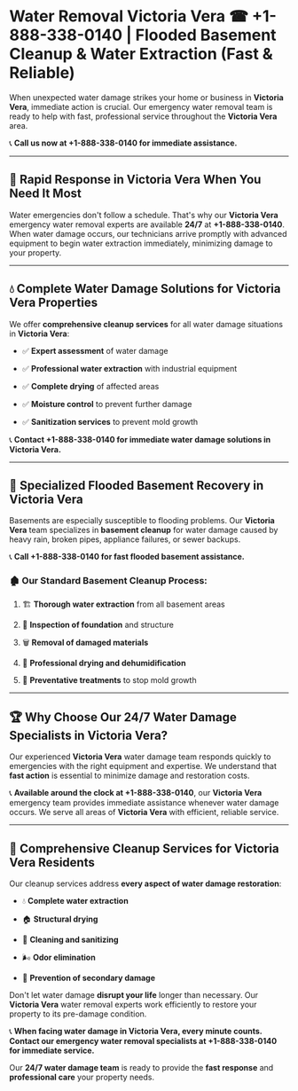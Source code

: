 # Water Removal Victoria Vera ☎ +1-888-338-0140 | Flooded Basement Cleanup & Water Extraction (Fast & Reliable)

When unexpected water damage strikes your home or business in **Victoria Vera**, immediate action is crucial. Our emergency water removal team is ready to help with fast, professional service throughout the **Victoria Vera** area. 

📞 **Call us now at +1-888-338-0140 for immediate assistance.**
---
## 🚀 Rapid Response in Victoria Vera When You Need It Most
Water emergencies don't follow a schedule. That's why our **Victoria Vera** emergency water removal experts are available **24/7** at **+1-888-338-0140**. When water damage occurs, our technicians arrive promptly with advanced equipment to begin water extraction immediately, minimizing damage to your property.
---
## 💧 Complete Water Damage Solutions for Victoria Vera Properties
We offer **comprehensive cleanup services** for all water damage situations in **Victoria Vera**:
- ✅ **Expert assessment** of water damage  
- ✅ **Professional water extraction** with industrial equipment  
- ✅ **Complete drying** of affected areas  
- ✅ **Moisture control** to prevent further damage  
- ✅ **Sanitization services** to prevent mold growth  
📞 **Contact +1-888-338-0140 for immediate water damage solutions in Victoria Vera.**
---
## 🌊 Specialized Flooded Basement Recovery in Victoria Vera
Basements are especially susceptible to flooding problems. Our **Victoria Vera** team specializes in **basement cleanup** for water damage caused by heavy rain, broken pipes, appliance failures, or sewer backups. 
📞 **Call +1-888-338-0140 for fast flooded basement assistance.**
### 🏚️ Our Standard Basement Cleanup Process:
1. 🏗️ **Thorough water extraction** from all basement areas  
2. 🔎 **Inspection of foundation** and structure  
3. 🗑️ **Removal of damaged materials**  
4. 💨 **Professional drying and dehumidification**  
5. 🚫 **Preventative treatments** to stop mold growth  
---
## 🏆 Why Choose Our 24/7 Water Damage Specialists in Victoria Vera?
Our experienced **Victoria Vera** water damage team responds quickly to emergencies with the right equipment and expertise. We understand that **fast action** is essential to minimize damage and restoration costs.
📞 **Available around the clock at +1-888-338-0140**, our **Victoria Vera** emergency team provides immediate assistance whenever water damage occurs. We serve all areas of **Victoria Vera** with efficient, reliable service.
---
## 🧹 Comprehensive Cleanup Services for Victoria Vera Residents
Our cleanup services address **every aspect of water damage restoration**:
- 💧 **Complete water extraction**  
- 🏠 **Structural drying**  
- 🧼 **Cleaning and sanitizing**  
- 🌬️ **Odor elimination**  
- 🚫 **Prevention of secondary damage**  
Don't let water damage **disrupt your life** longer than necessary. Our **Victoria Vera** water removal experts work efficiently to restore your property to its pre-damage condition.
📞 **When facing water damage in Victoria Vera, every minute counts. Contact our emergency water removal specialists at +1-888-338-0140 for immediate service.**
Our **24/7 water damage team** is ready to provide the **fast response** and **professional care** your property needs.
